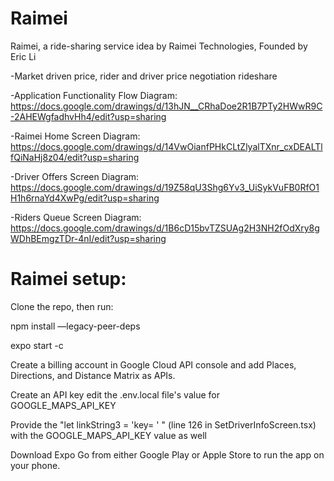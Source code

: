 # Raimei
Raimei, a ride-sharing service idea by Raimei Technologies, Founded by Eric Li

-Market driven price, rider and driver price negotiation rideshare

-Application Functionality Flow Diagram: https://docs.google.com/drawings/d/13hJN__CRhaDoe2R1B7PTy2HWwR9C-2AHEWgfadhvHh4/edit?usp=sharing

-Raimei Home Screen Diagram: https://docs.google.com/drawings/d/14VwOianfPHkCLtZlyalTXnr_cxDEALTlfQiNaHj8z04/edit?usp=sharing

-Driver Offers Screen Diagram: https://docs.google.com/drawings/d/19Z58qU3Shg6Yv3_UiSykVuFB0RfO1H1h6rnaYd4XwPg/edit?usp=sharing

-Riders Queue Screen Diagram: https://docs.google.com/drawings/d/1B6cD15bvTZSUAg2H3NH2fOdXry8gWDhBEmgzTDr-4nI/edit?usp=sharing

# Raimei setup:
Clone the repo, then run:

npm install —legacy-peer-deps 

expo start -c 

Create a billing account in Google Cloud API console and add Places, Directions, and Distance Matrix as APIs. 

Create an API key edit the .env.local file's value for GOOGLE_MAPS_API_KEY

Provide the "let linkString3 = 'key= ' " (line 126 in SetDriverInfoScreen.tsx) with the GOOGLE_MAPS_API_KEY value as well

Download Expo Go from either Google Play or Apple Store to run the app on your phone.
